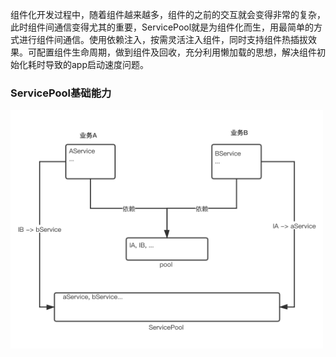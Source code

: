 组件化开发过程中，随着组件越来越多，组件的之前的交互就会变得非常的复杂，此时组件间通信变得尤其的重要，ServicePool就是为组件化而生，用最简单的方式进行组件间通信。使用依赖注入，按需灵活注入组件，同时支持组件热插拔效果。可配置组件生命周期，做到组件及回收，充分利用懒加载的思想，解决组件初始化耗时导致的app启动速度问题。


### ServicePool基础能力

<!--![avatar](images/simple_struct.png)-->
<img src="images/simple_struct.png" width="500" height="382"/>